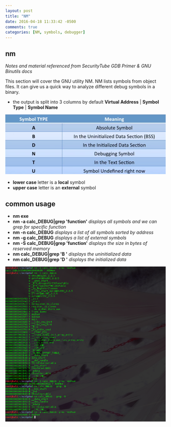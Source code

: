```yaml
---
layout: post
title: "NM"
date: 2016-04-18 11:33:42 -0500
comments: true
categories: [NM, symbols, debugger]
---
```

## nm
*Notes and material referenced from SecurityTube GDB Primer & GNU Binutils docs*

This section will cover the GNU utility NM. NM lists symbols from object files. It can give us
a quick way to analyze different debug symbols in a binary.

<!--more-->

  - the output is split into 3 columns by default **Virtual Address** | **Symbol Type** | **Symbol Name**

![nm symbol types](/images/nmsymboltype.png)

  - **lower case** letter is a **local** symbol
  - **upper case** letter is an **external** symbol

## common usage
  - **nm exe**
  - **nm -a calc_DEBUG|grep 'function'**  *displays all symbols and we can grep for specific function*
  - **nm -n calc_DEBUG**                  *displays a list of all symbols sorted by address*
  - **nm -g calc_DEBUG**                  *displays a list of external symbols*
  - **nm -S calc_DEBUG|grep 'function'**  *displays the size in bytes of reserved memory*
  - **nm calc_DEBUG|grep 'B '**           *displays the uninitialized data*
  - **nm calc_DEBUG|grep 'D '**           *displays the initialized data*

![nm usage examples](/images/nmusage.png)